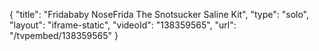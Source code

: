 {
    "title": "Fridababy NoseFrida The Snotsucker Saline Kit",
    "type": "solo",
    "layout": "iframe-static",
    "videoId": "138359565",
    "url": "\/tvpembed\/138359565"
}
